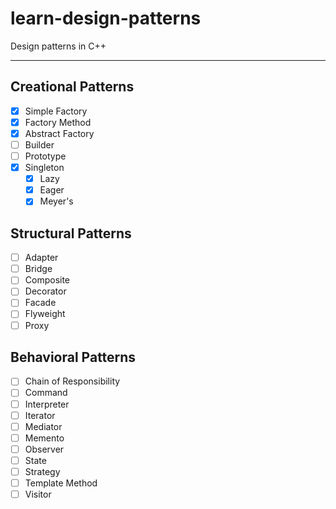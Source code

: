 # learn-design-patterns
Design patterns in C++

---

## Creational Patterns
- [x] Simple Factory
- [x] Factory Method
- [x] Abstract Factory
- [ ] Builder
- [ ] Prototype
- [x] Singleton
  - [x] Lazy
  - [x] Eager
  - [x] Meyer's

## Structural Patterns
- [ ] Adapter
- [ ] Bridge
- [ ] Composite
- [ ] Decorator
- [ ] Facade
- [ ] Flyweight
- [ ] Proxy

## Behavioral Patterns
- [ ] Chain of Responsibility
- [ ] Command
- [ ] Interpreter
- [ ] Iterator
- [ ] Mediator
- [ ] Memento
- [ ] Observer
- [ ] State
- [ ] Strategy
- [ ] Template Method
- [ ] Visitor
